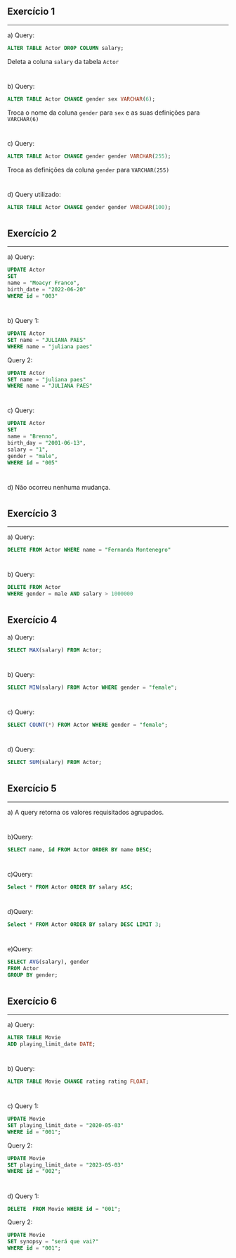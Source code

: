 ## Exercício 1 
---

a) Query:
````sql
ALTER TABLE Actor DROP COLUMN salary;
````

Deleta a coluna ``salary`` da tabela ``Actor``

#

b) Query:
````sql
ALTER TABLE Actor CHANGE gender sex VARCHAR(6);
````

Troca o nome da coluna ``gender`` para ``sex`` e as suas definições para ``VARCHAR(6)``

#

c) Query:
````sql
ALTER TABLE Actor CHANGE gender gender VARCHAR(255);
````

Troca as definições da coluna ``gender`` para ``VARCHAR(255)``

#

d) Query utilizado:

````sql
ALTER TABLE Actor CHANGE gender gender VARCHAR(100);
````

#

## Exercício 2
---

a) Query:
````sql
UPDATE Actor 
SET 
name = "Moacyr Franco",
birth_date = "2022-06-20"
WHERE id = "003"
````

#

b) Query 1:
````sql
UPDATE Actor
SET name = "JULIANA PAES"
WHERE name = "juliana paes"
````

Query 2:

````sql
UPDATE Actor
SET name = "juliana paes"
WHERE name = "JULIANA PAES"
````

#

c) Query:
````sql
UPDATE Actor 
SET 
name = "Brenno",
birth_day = "2001-06-13",
salary = "1",
gender = "male",
WHERE id = "005"
````

#

d) Não ocorreu nenhuma mudança.

#

## Exercício 3
---

a) Query:

````sql
DELETE FROM Actor WHERE name = "Fernanda Montenegro"
````

#

b) Query: 
````sql
DELETE FROM Actor 
WHERE gender = male AND salary > 1000000
````

#

## Exercício 4

a) Query:
````sql
SELECT MAX(salary) FROM Actor;
````

#

b) Query:
````sql
SELECT MIN(salary) FROM Actor WHERE gender = "female";
````

#

c) Query:
````sql
SELECT COUNT(*) FROM Actor WHERE gender = "female";
````

#

d) Query:
````sql
SELECT SUM(salary) FROM Actor;
````

#

## Exercício 5
---
a) A query retorna os valores requisitados agrupados.

#
 
b)Query:
````sql
SELECT name, id FROM Actor ORDER BY name DESC;
````

#
 
c)Query:
````sql
Select * FROM Actor ORDER BY salary ASC;
````

#
 
d)Query:
````sql
Select * FROM Actor ORDER BY salary DESC LIMIT 3;
````

#
 
e)Query:
````sql
SELECT AVG(salary), gender 
FROM Actor
GROUP BY gender;
````

#

## Exercício 6
---

a) Query: 
````sql
ALTER TABLE Movie
ADD playing_limit_date DATE;
````

#
b) Query: 
````sql
ALTER TABLE Movie CHANGE rating rating FLOAT;
````

#
c) Query 1: 
````sql
UPDATE Movie 
SET playing_limit_date = "2020-05-03"
WHERE id = "001"; 
````

Query 2:
````sql
UPDATE Movie 
SET playing_limit_date = "2023-05-03"
WHERE id = "002";
````

#
d) Query 1: 
````sql
DELETE  FROM Movie WHERE id = "001";
````

Query 2:
````sql
UPDATE Movie
SET synopsy = "será que vai?"
WHERE id = "001";
````





